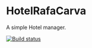 # HotelRafaCarva
A simple Hotel manager.

[![Build status](https://ci.appveyor.com/api/projects/status/3ml9nhxsnd83u5q1/branch/master?svg=true)](https://ci.appveyor.com/project/RafaCarva/hotelrafacarva/branch/master)

